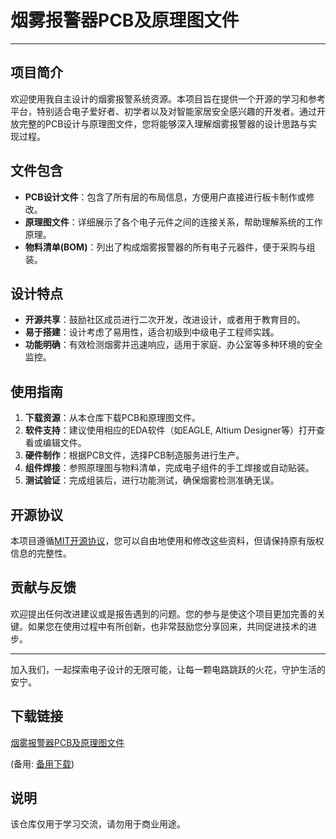 # 烟雾报警器PCB及原理图文件

---

## 项目简介

欢迎使用我自主设计的烟雾报警系统资源。本项目旨在提供一个开源的学习和参考平台，特别适合电子爱好者、初学者以及对智能家居安全感兴趣的开发者。通过开放完整的PCB设计与原理图文件，您将能够深入理解烟雾报警器的设计思路与实现过程。

## 文件包含

- **PCB设计文件**：包含了所有层的布局信息，方便用户直接进行板卡制作或修改。
- **原理图文件**：详细展示了各个电子元件之间的连接关系，帮助理解系统的工作原理。
- **物料清单(BOM)**：列出了构成烟雾报警器的所有电子元器件，便于采购与组装。

## 设计特点

- **开源共享**：鼓励社区成员进行二次开发，改进设计，或者用于教育目的。
- **易于搭建**：设计考虑了易用性，适合初级到中级电子工程师实践。
- **功能明确**：有效检测烟雾并迅速响应，适用于家庭、办公室等多种环境的安全监控。

## 使用指南

1. **下载资源**：从本仓库下载PCB和原理图文件。
2. **软件支持**：建议使用相应的EDA软件（如EAGLE, Altium Designer等）打开查看或编辑文件。
3. **硬件制作**：根据PCB文件，选择PCB制造服务进行生产。
4. **组件焊接**：参照原理图与物料清单，完成电子组件的手工焊接或自动贴装。
5. **测试验证**：完成组装后，进行功能测试，确保烟雾检测准确无误。

## 开源协议

本项目遵循[MIT开源协议](https://choosealicense.com/licenses/mit/)，您可以自由地使用和修改这些资料，但请保持原有版权信息的完整性。

## 贡献与反馈

欢迎提出任何改进建议或是报告遇到的问题。您的参与是使这个项目更加完善的关键。如果您在使用过程中有所创新，也非常鼓励您分享回来，共同促进技术的进步。

---

加入我们，一起探索电子设计的无限可能，让每一颗电路跳跃的火花，守护生活的安宁。

## 下载链接
[烟雾报警器PCB及原理图文件](https://pan.quark.cn/s/6716cc00a56b) 

(备用: [备用下载](https://pan.baidu.com/s/11AUhZK0hi6F3FU9j1PnGiQ?pwd=1234))

## 说明

该仓库仅用于学习交流，请勿用于商业用途。

